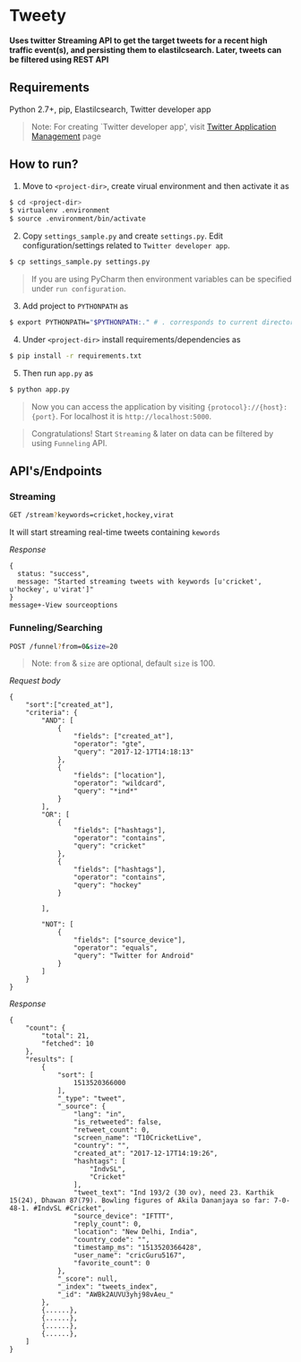 # Tweety 
**Uses twitter Streaming API to get the target tweets for a recent high traffic event(s), and persisting them to elastilcsearch. Later, tweets can be filtered using REST API**

## Requirements
Python 2.7+, pip, Elastilcsearch, Twitter developer app

> Note: For creating `Twitter developer app', visit [Twitter Application Management](https://apps.twitter.com/) page

## How to run?
1. Move to ```<project-dir>```, create virual environment and then activate it as


```sh
$ cd <project-dir>
$ virtualenv .environment
$ source .environment/bin/activate
```

2. Copy ```settings_sample.py``` and create ```settings.py```. Edit configuration/settings related to ```Twitter developer app```.

```sh
$ cp settings_sample.py settings.py
```


> If you are using PyCharm then environment variables can be specified under `run configuration`.

3. Add project to ```PYTHONPATH``` as 

```sh 
$ export PYTHONPATH="$PYTHONPATH:." # . corresponds to current directory(project-dir)
```

4. Under ```<project-dir>``` install requirements/dependencies as 

```sh 
$ pip install -r requirements.txt
```

5. Then run ```app.py``` as  

```sh
$ python app.py
```

> Now you can access the application by visiting ```{protocol}://{host}:{port}```. For localhost it is ```http://localhost:5000```.

> Congratulations! Start ```Streaming``` & later on data can be filtered by using ```Funneling``` API.



## API's/Endpoints

### Streaming

```sh
GET /stream?keywords=cricket,hockey,virat
```

It will start streaming real-time tweets containing ```kewords```

*Response*

```
{
  status: "success",
  message: "Started streaming tweets with keywords [u'cricket', u'hockey', u'virat']"
}
message+-View sourceoptions
```

### Funneling/Searching

```sh
POST /funnel?from=0&size=20
```

> Note: ```from``` & ```size``` are optional, default ```size``` is 100.

*Request body*

```
{
	"sort":["created_at"],
	"criteria": {
		"AND": [
			{
                "fields": ["created_at"],
                "operator": "gte",
                "query": "2017-12-17T14:18:13"
            },
            {
                "fields": ["location"],
                "operator": "wildcard",
                "query": "*ind*"
            }
		],
        "OR": [
            {
                "fields": ["hashtags"],
                "operator": "contains",
                "query": "cricket"
            },
            {
                "fields": ["hashtags"],
                "operator": "contains",
                "query": "hockey"
            }
       
        ],
        
        "NOT": [
        	{
                "fields": ["source_device"],
                "operator": "equals",
                "query": "Twitter for Android"
            }
        ]
    }
}
```

*Response*

```
{
    "count": {
        "total": 21,
        "fetched": 10
    },
    "results": [
        {
            "sort": [
                1513520366000
            ],
            "_type": "tweet",
            "_source": {
                "lang": "in",
                "is_retweeted": false,
                "retweet_count": 0,
                "screen_name": "T10CricketLive",
                "country": "",
                "created_at": "2017-12-17T14:19:26",
                "hashtags": [
                    "IndvSL",
                    "Cricket"
                ],
                "tweet_text": "Ind 193/2 (30 ov), need 23. Karthik 15(24), Dhawan 87(79). Bowling figures of Akila Dananjaya so far: 7-0-48-1. #IndvSL #Cricket",
                "source_device": "IFTTT",
                "reply_count": 0,
                "location": "New Delhi, India",
                "country_code": "",
                "timestamp_ms": "1513520366428",
                "user_name": "cricGuru5167",
                "favorite_count": 0
            },
            "_score": null,
            "_index": "tweets_index",
            "_id": "AWBk2AUVU3yhj98vAeu_"
        },
        {......},
        {......},
        {......},
        {......},
    ]
}
```
